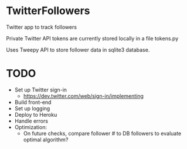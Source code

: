 # TwitterFollowers
Twitter app to track followers

Private Twitter API tokens are currently stored locally in a file tokens.py

Uses Tweepy API to store follower data in sqlite3 database.

# TODO
* Set up Twitter sign-in 
  * https://dev.twitter.com/web/sign-in/implementing
* Build front-end
* Set up logging
* Deploy to Heroku
* Handle errors
* Optimization:
  * On future checks, compare follower # to DB followers to evaluate optimal algorithm?
